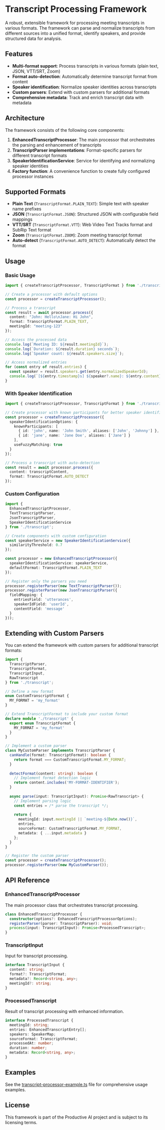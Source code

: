 # Transcript Processing Framework

A robust, extensible framework for processing meeting transcripts in various formats. The framework can parse and normalize transcripts from different sources into a unified format, identify speakers, and provide structured data for analysis.

## Features

- **Multi-format support**: Process transcripts in various formats (plain text, JSON, VTT/SRT, Zoom)
- **Format auto-detection**: Automatically determine transcript format from content
- **Speaker identification**: Normalize speaker identities across transcripts
- **Custom parsers**: Extend with custom parsers for additional formats
- **Comprehensive metadata**: Track and enrich transcript data with metadata

## Architecture

The framework consists of the following core components:

1. **EnhancedTranscriptProcessor**: The main processor that orchestrates the parsing and enhancement of transcripts
2. **TranscriptParser implementations**: Format-specific parsers for different transcript formats
3. **SpeakerIdentificationService**: Service for identifying and normalizing speaker identities
4. **Factory function**: A convenience function to create fully configured processor instances

## Supported Formats

- **Plain Text** (`TranscriptFormat.PLAIN_TEXT`): Simple text with speaker name prefixes
- **JSON** (`TranscriptFormat.JSON`): Structured JSON with configurable field mappings
- **VTT/SRT** (`TranscriptFormat.VTT`): Web Video Text Tracks format and SubRip Text format
- **Zoom** (`TranscriptFormat.ZOOM`): Zoom meeting transcript format
- **Auto-detect** (`TranscriptFormat.AUTO_DETECT`): Automatically detect the format

## Usage

### Basic Usage

```typescript
import { createTranscriptProcessor, TranscriptFormat } from './transcript';

// Create a processor with default options
const processor = createTranscriptProcessor();

// Process a transcript
const result = await processor.process({
  content: "John: Hello\nJane: Hi John",
  format: TranscriptFormat.PLAIN_TEXT,
  meetingId: "meeting-123"
});

// Access the processed data
console.log(`Meeting ID: ${result.meetingId}`);
console.log(`Duration: ${result.duration} seconds`);
console.log(`Speaker count: ${result.speakers.size}`);

// Access normalized entries
for (const entry of result.entries) {
  const speaker = result.speakers.get(entry.normalizedSpeakerId);
  console.log(`[${entry.timestamp}s] ${speaker?.name}: ${entry.content}`);
}
```

### With Speaker Identification

```typescript
import { createTranscriptProcessor, TranscriptFormat } from './transcript';

// Create processor with known participants for better speaker identification
const processor = createTranscriptProcessor({
  speakerIdentificationOptions: {
    knownParticipants: [
      { id: 'john', name: 'John Smith', aliases: ['John', 'Johnny'] },
      { id: 'jane', name: 'Jane Doe', aliases: ['Jane'] }
    ],
    useFuzzyMatching: true
  }
});

// Process a transcript with auto-detection
const result = await processor.process({
  content: transcriptContent,
  format: TranscriptFormat.AUTO_DETECT
});
```

### Custom Configuration

```typescript
import { 
  EnhancedTranscriptProcessor,
  TextTranscriptParser,
  JsonTranscriptParser,
  SpeakerIdentificationService
} from './transcript';

// Create components with custom configuration
const speakerService = new SpeakerIdentificationService({
  similarityThreshold: 0.7
});

const processor = new EnhancedTranscriptProcessor({
  speakerIdentificationService: speakerService,
  defaultFormat: TranscriptFormat.PLAIN_TEXT
});

// Register only the parsers you need
processor.registerParser(new TextTranscriptParser());
processor.registerParser(new JsonTranscriptParser({
  fieldMapping: {
    entriesField: 'utterances',
    speakerIdField: 'userId',
    contentField: 'message'
  }
}));
```

## Extending with Custom Parsers

You can extend the framework with custom parsers for additional transcript formats:

```typescript
import { 
  TranscriptParser,
  TranscriptFormat,
  TranscriptInput,
  RawTranscript
} from './transcript';

// Define a new format
enum CustomTranscriptFormat {
  MY_FORMAT = 'my_format'
}

// Extend TranscriptFormat to include your custom format
declare module './transcript' {
  export enum TranscriptFormat {
    MY_FORMAT = 'my_format'
  }
}

// Implement a custom parser
class MyCustomParser implements TranscriptParser {
  canHandle(format: TranscriptFormat): boolean {
    return format === CustomTranscriptFormat.MY_FORMAT;
  }
  
  detectFormat(content: string): boolean {
    // Implement format detection logic
    return content.includes('MY-FORMAT-IDENTIFIER');
  }
  
  async parse(input: TranscriptInput): Promise<RawTranscript> {
    // Implement parsing logic
    const entries = /* parse the transcript */;
    
    return {
      meetingId: input.meetingId || `meeting-${Date.now()}`,
      entries,
      sourceFormat: CustomTranscriptFormat.MY_FORMAT,
      metadata: { ...input.metadata }
    };
  }
}

// Register the custom parser
const processor = createTranscriptProcessor();
processor.registerParser(new MyCustomParser());
```

## API Reference

### EnhancedTranscriptProcessor

The main processor class that orchestrates transcript processing.

```typescript
class EnhancedTranscriptProcessor {
  constructor(options?: EnhancedTranscriptProcessorOptions);
  registerParser(parser: TranscriptParser): void;
  process(input: TranscriptInput): Promise<ProcessedTranscript>;
}
```

### TranscriptInput

Input for transcript processing.

```typescript
interface TranscriptInput {
  content: string;
  format?: TranscriptFormat;
  metadata?: Record<string, any>;
  meetingId?: string;
}
```

### ProcessedTranscript

Result of transcript processing with enhanced information.

```typescript
interface ProcessedTranscript {
  meetingId: string;
  entries: EnhancedTranscriptEntry[];
  speakers: SpeakerMap;
  sourceFormat: TranscriptFormat;
  processedAt: number;
  duration: number;
  metadata: Record<string, any>;
}
```

## Examples

See the [transcript-processor-example.ts](./examples/transcript-processor-example.ts) file for comprehensive usage examples.

## License

This framework is part of the Productive AI project and is subject to its licensing terms. 